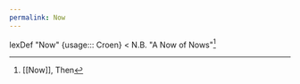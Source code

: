 ```yaml
---
permalink: Now
---
```


lexDef "Now" {usage::: Croen} < N.B. "A Now of Nows"[^NowCroen]

[^NowCroen]: [[Now]], Then
